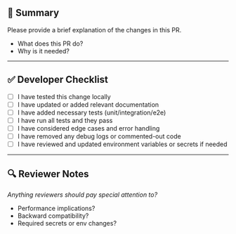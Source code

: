 ## 📝 Summary

Please provide a brief explanation of the changes in this PR.

- What does this PR do?
- Why is it needed?

---

## ✅ Developer Checklist

- [ ] I have tested this change locally
- [ ] I have updated or added relevant documentation
- [ ] I have added necessary tests (unit/integration/e2e)
- [ ] I have run all tests and they pass
- [ ] I have considered edge cases and error handling
- [ ] I have removed any debug logs or commented-out code
- [ ] I have reviewed and updated environment variables or secrets if needed

---

## 🔍 Reviewer Notes

_Anything reviewers should pay special attention to?_

- Performance implications?
- Backward compatibility?
- Required secrets or env changes?

